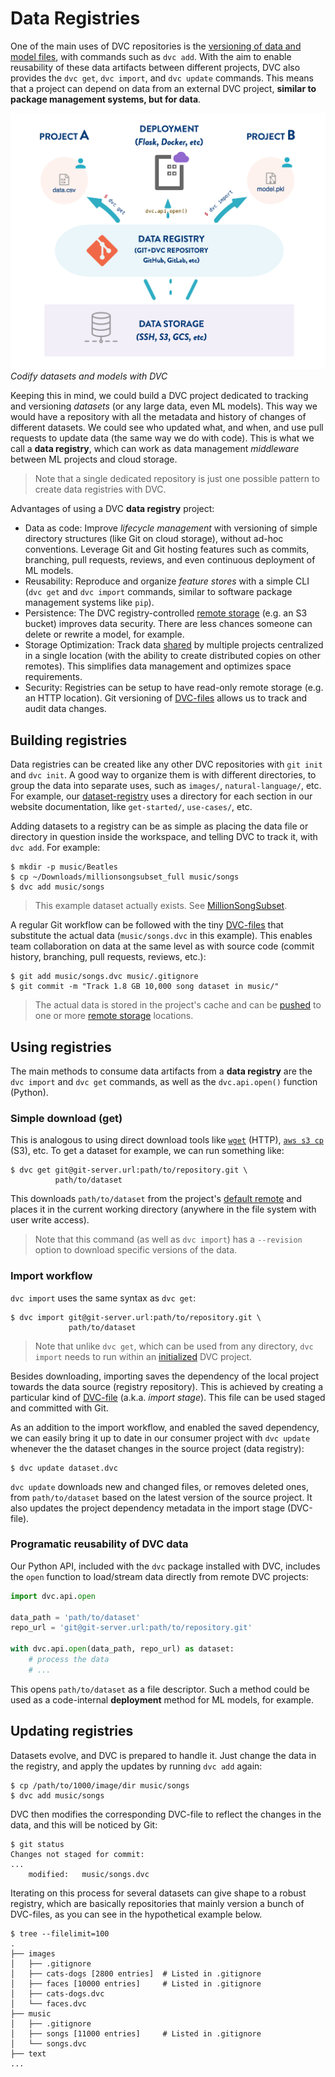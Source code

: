 # Data Registries

One of the main uses of <abbr>DVC repositories</abbr> is the
[versioning of data and model files](/doc/use-cases/data-and-model-files-versioning),
with commands such as `dvc add`. With the aim to enable reusability of these
<abbr>data artifacts</abbr> between different projects, DVC also provides the
`dvc get`, `dvc import`, and `dvc update` commands. This means that a project
can depend on data from an external <abbr>DVC project</abbr>, **similar to
package management systems, but for data**.

![](/static/img/data-registry.png) _Codify datasets and models with DVC_

Keeping this in mind, we could build a <abbr>DVC project</abbr> dedicated to
tracking and versioning _datasets_ (or any large data, even ML models). This way
we would have a repository with all the metadata and history of changes of
different datasets. We could see who updated what, and when, and use pull
requests to update data (the same way we do with code). This is what we call a
**data registry**, which can work as data management _middleware_ between ML
projects and cloud storage.

> Note that a single dedicated repository is just one possible pattern to create
> data registries with DVC.

Advantages of using a DVC **data registry** project:

- Data as code: Improve _lifecycle management_ with versioning of simple
  directory structures (like Git on cloud storage), without ad-hoc conventions.
  Leverage Git and Git hosting features such as commits, branching, pull
  requests, reviews, and even continuous deployment of ML models.
- Reusability: Reproduce and organize _feature stores_ with a simple CLI
  (`dvc get` and `dvc import` commands, similar to software package management
  systems like `pip`).
- Persistence: The DVC registry-controlled
  [remote storage](/doc/command-reference/remote) (e.g. an S3 bucket) improves
  data security. There are less chances someone can delete or rewrite a model,
  for example.
- Storage Optimization: Track data
  [shared](/doc/use-cases/share-data-and-model-files) by multiple projects
  centralized in a single location (with the ability to create distributed
  copies on other remotes). This simplifies data management and optimizes space
  requirements.
- Security: Registries can be setup to have read-only remote storage (e.g. an
  HTTP location). Git versioning of [DVC-files](/doc/user-guide/dvc-file-format)
  allows us to track and audit data changes.

## Building registries

Data registries can be created like any other <abbr>DVC repositories</abbr> with
`git init` and `dvc init`. A good way to organize them is with different
directories, to group the data into separate uses, such as `images/`,
`natural-language/`, etc. For example, our
[dataset-registry](https://github.com/iterative/dataset-registry) uses a
directory for each section in our website documentation, like `get-started/`,
`use-cases/`, etc.

Adding datasets to a registry can be as simple as placing the data file or
directory in question inside the <abbr>workspace</abbr>, and telling DVC to
track it, with `dvc add`. For example:

```dvc
$ mkdir -p music/Beatles
$ cp ~/Downloads/millionsongsubset_full music/songs
$ dvc add music/songs
```

> This example dataset actually exists. See
> [MillionSongSubset](http://millionsongdataset.com/pages/getting-dataset/#subset).

A regular Git workflow can be followed with the tiny
[DVC-files](/doc/user-guide/dvc-file-format) that substitute the actual data
(`music/songs.dvc` in this example). This enables team collaboration on data at
the same level as with source code (commit history, branching, pull requests,
reviews, etc.):

```dvc
$ git add music/songs.dvc music/.gitignore
$ git commit -m "Track 1.8 GB 10,000 song dataset in music/"
```

> The actual data is stored in the project's <abbr>cache</abbr> and can be
> [pushed](/doc/command-reference/push) to one or more
> [remote storage](/doc/command-reference/remote) locations.

## Using registries

The main methods to consume <abbr>data artifacts</abbr> from a **data registry**
are the `dvc import` and `dvc get` commands, as well as the `dvc.api.open()`
function (Python).

### Simple download (get)

This is analogous to using direct download tools like
[`wget`](https://www.gnu.org/software/wget/) (HTTP),
[`aws s3 cp`](https://docs.aws.amazon.com/cli/latest/reference/s3/cp.html) (S3),
etc. To get a dataset for example, we can run something like:

```dvc
$ dvc get git@git-server.url:path/to/repository.git \
          path/to/dataset
```

This downloads `path/to/dataset` from the <abbr>project</abbr>'s
[default remote](/doc/command-reference/remote/default) and places it in the
current working directory (anywhere in the file system with user write access).

> Note that this command (as well as `dvc import`) has a `--revision` option to
> download specific versions of the data.

### Import workflow

`dvc import` uses the same syntax as `dvc get`:

```dvc
$ dvc import git@git-server.url:path/to/repository.git \
             path/to/dataset
```

> Note that unlike `dvc get`, which can be used from any directory, `dvc import`
> needs to run within an [initialized](/doc/command-reference/init) DVC project.

Besides downloading, importing saves the dependency of the local project towards
the data source (registry repository). This is achieved by creating a particular
kind of [DVC-file](/doc/user-guide/dvc-file-format) (a.k.a. _import stage_).
This file can be used staged and committed with Git.

As an addition to the import workflow, and enabled the saved dependency, we can
easily bring it up to date in our consumer project with `dvc update` whenever
the the dataset changes in the source project (data registry):

```dvc
$ dvc update dataset.dvc
```

`dvc update` downloads new and changed files, or removes deleted ones, from
`path/to/dataset` based on the latest version of the source project. It also
updates the project dependency metadata in the import stage (DVC-file).

### Programatic reusability of DVC data

Our Python API, included with the `dvc` package installed with DVC, includes the
`open` function to load/stream data directly from remote DVC projects:

```python
import dvc.api.open

data_path = 'path/to/dataset'
repo_url = 'git@git-server.url:path/to/repository.git'

with dvc.api.open(data_path, repo_url) as dataset:
    # process the data
    # ...
```

This opens `path/to/dataset` as a file descriptor. Such a method could be used
as a code-internal **deployment** method for ML models, for example.

## Updating registries

Datasets evolve, and DVC is prepared to handle it. Just change the data in the
registry, and apply the updates by running `dvc add` again:

```dvc
$ cp /path/to/1000/image/dir music/songs
$ dvc add music/songs
```

DVC then modifies the corresponding DVC-file to reflect the changes in the data,
and this will be noticed by Git:

```dvc
$ git status
Changes not staged for commit:
...
	modified:   music/songs.dvc
```

Iterating on this process for several datasets can give shape to a robust
registry, which are basically repositories that mainly version a bunch of
DVC-files, as you can see in the hypothetical example below.

```dvc
$ tree --filelimit=100
.
├── images
│   ├── .gitignore
│   ├── cats-dogs [2800 entries]  # Listed in .gitignore
│   ├── faces [10000 entries]     # Listed in .gitignore
│   ├── cats-dogs.dvc
│   └── faces.dvc
├── music
│   ├── .gitignore
│   ├── songs [11000 entries]     # Listed in .gitignore
│   └── songs.dvc
├── text
...
```
